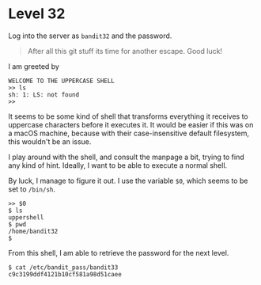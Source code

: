# Level 32

Log into the server as `bandit32` and the password.

> After all this git stuff its time for another escape. Good luck!

I am greeted by

    WELCOME TO THE UPPERCASE SHELL
    >> ls
    sh: 1: LS: not found
    >>

It seems to be some kind of shell that transforms everything it receives to uppercase characters before it executes it. It would be easier if this was on a macOS machine, because with their case-insensitive default filesystem, this wouldn't be an issue. 

I play around with the shell, and consult the manpage a bit, trying to find any kind of hint. Ideally, I want to be able to execute a normal shell.

By luck, I manage to figure it out. I use the variable `$0`, which seems to be set to `/bin/sh`.

    >> $0
    $ ls
    uppershell
    $ pwd
    /home/bandit32
    $

From this shell, I am able to retrieve the password for the next level.

    $ cat /etc/bandit_pass/bandit33
    c9c3199ddf4121b10cf581a98d51caee

